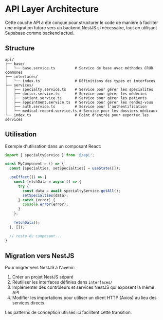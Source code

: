 
# API Layer Architecture

Cette couche API a été conçue pour structurer le code de manière à faciliter une migration future vers un backend NestJS si nécessaire, tout en utilisant Supabase comme backend actuel.

## Structure

```
api/
├── base/
│   └── base.service.ts         # Service de base avec méthodes CRUD communes
├── interfaces/
│   └── index.ts                # Définitions des types et interfaces
├── services/
│   ├── specialty.service.ts    # Service pour gérer les spécialités
│   ├── doctor.service.ts       # Service pour gérer les médecins
│   ├── patient.service.ts      # Service pour gérer les patients
│   ├── appointment.service.ts  # Service pour gérer les rendez-vous
│   ├── auth.service.ts         # Service pour l'authentification
│   └── medical-record.service.ts # Service pour les dossiers médicaux
└── index.ts                    # Point d'entrée pour exporter les services
```

## Utilisation

Exemple d'utilisation dans un composant React:

```typescript
import { specialtyService } from '@/api';

const MyComponent = () => {
  const [specialties, setSpecialties] = useState([]);

  useEffect(() => {
    const fetchData = async () => {
      try {
        const data = await specialtyService.getAll();
        setSpecialties(data);
      } catch (error) {
        console.error(error);
      }
    };
    
    fetchData();
  }, []);

  // reste du composant...
}
```

## Migration vers NestJS

Pour migrer vers NestJS à l'avenir:

1. Créer un projet NestJS séparé
2. Réutiliser les interfaces définies dans `interfaces/`
3. Implémenter des contrôleurs et services NestJS qui exposent la même API
4. Modifier les importations pour utiliser un client HTTP (Axios) au lieu des services directs

Les patterns de conception utilisés ici facilitent cette transition.
